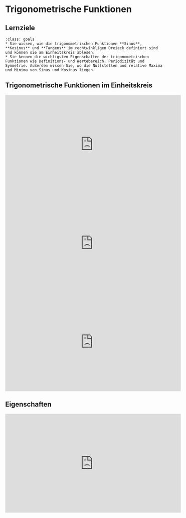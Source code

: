 # Trigonometrische Funktionen

## Lernziele

```{admonition} Lernziele trigonometrische Funktionen
:class: goals
* Sie wissen, wie die trigonometrischen Funktionen **Sinus**, **Kosinus** und **Tangens** im rechtwinkligen Dreieck definiert sind und können sie am Einheitskreis ablesen.
* Sie kennen die wichtigsten Eigenschaften der trigonometrischen Funktionen wie Definitions- und Wertebereich, Periodizität und Symmetrie. Außerdem wissen Sie, wo die Nullstellen und relative Maxima und Minima von Sinus und Kosinus liegen.
```

## Trigonometrische Funktionen im Einheitskreis

<iframe width="560" height="315" src="https://www.youtube.com/embed/zvPer8SiFfo" title="YouTube video player" frameborder="0" allow="accelerometer; autoplay; clipboard-write; encrypted-media; gyroscope; picture-in-picture" allowfullscreen></iframe>

<iframe width="560" height="315" src="https://www.youtube.com/embed/Vde-dVw7H4I" title="YouTube video player" frameborder="0" allow="accelerometer; autoplay; clipboard-write; encrypted-media; gyroscope; picture-in-picture" allowfullscreen></iframe>

<iframe width="560" height="315" src="https://www.youtube.com/embed/rsLt5VoX-fc" title="YouTube video player" frameborder="0" allow="accelerometer; autoplay; clipboard-write; encrypted-media; gyroscope; picture-in-picture" allowfullscreen></iframe>

## Eigenschaften

<iframe width="560" height="315" src="https://www.youtube.com/embed/pjEOotpcZiM" title="YouTube video player" frameborder="0" allow="accelerometer; autoplay; clipboard-write; encrypted-media; gyroscope; picture-in-picture" allowfullscreen></iframe>